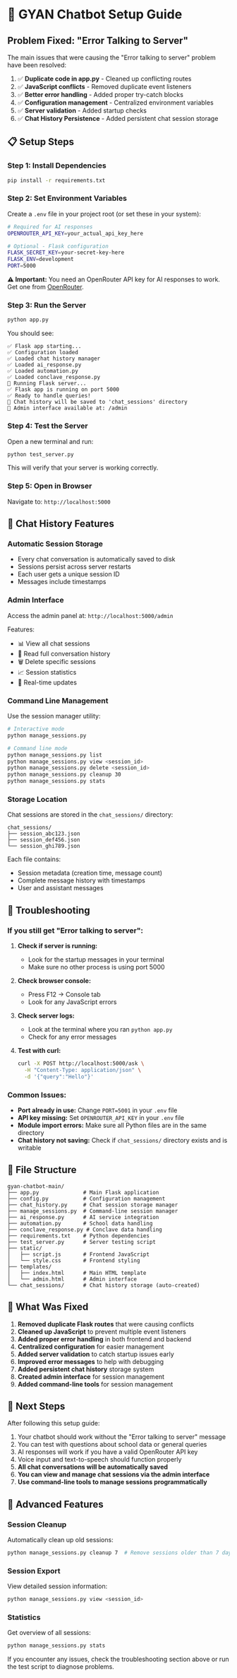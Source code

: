 # 🚀 GYAN Chatbot Setup Guide

## **Problem Fixed: "Error Talking to Server"**

The main issues that were causing the "Error talking to server" problem have been resolved:

1. ✅ **Duplicate code in app.py** - Cleaned up conflicting routes
2. ✅ **JavaScript conflicts** - Removed duplicate event listeners
3. ✅ **Better error handling** - Added proper try-catch blocks
4. ✅ **Configuration management** - Centralized environment variables
5. ✅ **Server validation** - Added startup checks
6. ✅ **Chat History Persistence** - Added persistent chat session storage

## **📋 Setup Steps**

### **Step 1: Install Dependencies**
```bash
pip install -r requirements.txt
```

### **Step 2: Set Environment Variables**
Create a `.env` file in your project root (or set these in your system):

```bash
# Required for AI responses
OPENROUTER_API_KEY=your_actual_api_key_here

# Optional - Flask configuration
FLASK_SECRET_KEY=your-secret-key-here
FLASK_ENV=development
PORT=5000
```

**⚠️ Important:** You need an OpenRouter API key for AI responses to work. Get one from [OpenRouter](https://openrouter.ai/).

### **Step 3: Run the Server**
```bash
python app.py
```

You should see:
```
✅ Flask app starting...
✅ Configuration loaded
✅ Loaded chat history manager
✅ Loaded ai_response.py
✅ Loaded automation.py
✅ Loaded conclave_response.py
🚀 Running Flask server...
✅ Flask app is running on port 5000
✅ Ready to handle queries!
💾 Chat history will be saved to 'chat_sessions' directory
🔧 Admin interface available at: /admin
```

### **Step 4: Test the Server**
Open a new terminal and run:
```bash
python test_server.py
```

This will verify that your server is working correctly.

### **Step 5: Open in Browser**
Navigate to: `http://localhost:5000`

## **💾 Chat History Features**

### **Automatic Session Storage**
- Every chat conversation is automatically saved to disk
- Sessions persist across server restarts
- Each user gets a unique session ID
- Messages include timestamps

### **Admin Interface**
Access the admin panel at: `http://localhost:5000/admin`

Features:
- 📊 View all chat sessions
- 📖 Read full conversation history
- 🗑️ Delete specific sessions
- 📈 Session statistics
- 🔄 Real-time updates

### **Command Line Management**
Use the session manager utility:

```bash
# Interactive mode
python manage_sessions.py

# Command line mode
python manage_sessions.py list
python manage_sessions.py view <session_id>
python manage_sessions.py delete <session_id>
python manage_sessions.py cleanup 30
python manage_sessions.py stats
```

### **Storage Location**
Chat sessions are stored in the `chat_sessions/` directory:
```
chat_sessions/
├── session_abc123.json
├── session_def456.json
└── session_ghi789.json
```

Each file contains:
- Session metadata (creation time, message count)
- Complete message history with timestamps
- User and assistant messages

## **🔧 Troubleshooting**

### **If you still get "Error talking to server":**

1. **Check if server is running:**
   - Look for the startup messages in your terminal
   - Make sure no other process is using port 5000

2. **Check browser console:**
   - Press F12 → Console tab
   - Look for any JavaScript errors

3. **Check server logs:**
   - Look at the terminal where you ran `python app.py`
   - Check for any error messages

4. **Test with curl:**
   ```bash
   curl -X POST http://localhost:5000/ask \
     -H "Content-Type: application/json" \
     -d '{"query":"Hello"}'
   ```

### **Common Issues:**

- **Port already in use:** Change `PORT=5001` in your `.env` file
- **API key missing:** Set `OPENROUTER_API_KEY` in your `.env` file
- **Module import errors:** Make sure all Python files are in the same directory
- **Chat history not saving:** Check if `chat_sessions/` directory exists and is writable

## **📁 File Structure**
```
gyan-chatbot-main/
├── app.py              # Main Flask application
├── config.py           # Configuration management
├── chat_history.py     # Chat session storage manager
├── manage_sessions.py  # Command-line session manager
├── ai_response.py      # AI service integration
├── automation.py       # School data handling
├── conclave_response.py # Conclave data handling
├── requirements.txt    # Python dependencies
├── test_server.py      # Server testing script
├── static/
│   ├── script.js       # Frontend JavaScript
│   └── style.css       # Frontend styling
├── templates/
│   ├── index.html      # Main HTML template
│   └── admin.html      # Admin interface
└── chat_sessions/      # Chat history storage (auto-created)
```

## **🎯 What Was Fixed**

1. **Removed duplicate Flask routes** that were causing conflicts
2. **Cleaned up JavaScript** to prevent multiple event listeners
3. **Added proper error handling** in both frontend and backend
4. **Centralized configuration** for easier management
5. **Added server validation** to catch startup issues early
6. **Improved error messages** to help with debugging
7. **Added persistent chat history** storage system
8. **Created admin interface** for session management
9. **Added command-line tools** for session management

## **🚀 Next Steps**

After following this setup guide:
1. Your chatbot should work without the "Error talking to server" message
2. You can test with questions about school data or general queries
3. AI responses will work if you have a valid OpenRouter API key
4. Voice input and text-to-speech should function properly
5. **All chat conversations will be automatically saved**
6. **You can view and manage chat sessions via the admin interface**
7. **Use command-line tools to manage sessions programmatically**

## **🔧 Advanced Features**

### **Session Cleanup**
Automatically clean up old sessions:
```bash
python manage_sessions.py cleanup 7  # Remove sessions older than 7 days
```

### **Session Export**
View detailed session information:
```bash
python manage_sessions.py view <session_id>
```

### **Statistics**
Get overview of all sessions:
```bash
python manage_sessions.py stats
```

If you encounter any issues, check the troubleshooting section above or run the test script to diagnose problems.
